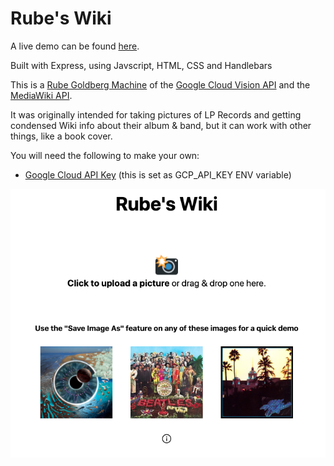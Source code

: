 # Rube's Wiki

A live demo can be found [here](http://rubeswiki.glitch.me/).

Built with Express, using Javscript, HTML, CSS and Handlebars 

This is a <a href="https://en.wikipedia.org/wiki/Rube_Goldberg_machine">Rube Goldberg Machine</a> of the <a href="https://cloud.google.com/vision/">Google Cloud Vision API</a> and the <a href="https://www.mediawiki.org/wiki/API:Main_page">MediaWiki API</a>. 

It was originally intended for taking pictures of LP Records and getting condensed Wiki info about their album & band, but it can work with other things, like a book cover. 

You will need the following to make your own:
- [Google Cloud API Key](https://cloud.google.com/docs/authentication/api-keys) (this is set as GCP_API_KEY ENV variable)


![menu](imgs/menu.png)
